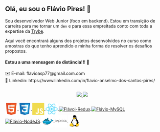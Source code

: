 ## Olá, eu sou o Flávio Pires!  👋

Sou desenvolvedor Web Junior (foco em backend). Estou em transição de carreira para me tornar um `dev` e para essa empreitada conto com toda a expertise da <a href="https://www.betrybe.com/">Trybe</a>.

Aqui você encontrará alguns dos projetos desenvolvidos no curso como amostras do que tenho aprendido e minha forma de resolver os desafios propostos.

#### Estou a uma mensagem de distância!!! 📱

<div>
  ✉️ E-mail: flavioasp77@gmail.com.com
</div>
<div>
  🔗 Linkedin: https://www.linkedin.com/in/flavio-anselmo-dos-santos-pires/
</div>

##

<div align="center">
  <a href="https://github.com/flavioasp77">
  <a href="https://github.com/msconrado">
  <img height="180em" src="https://github-readme-stats.vercel.app/api?username=flavioasp77&show_icons=true&theme=github_dark&include_all_commits=true&count_private=true"/>  

  <img height="180em" src="https://github-readme-stats.vercel.app/api/top-langs/?username=flavioasp77&layout=compact&langs_count=7&theme=github_dark"/>
</div>
 
<div style="display: inline_block"><br>
  
  <img align="center" alt="Flavio-HTML" height="40" width="40" src="https://raw.githubusercontent.com/devicons/devicon/master/icons/html5/html5-original.svg">
  <img align="center" alt="Flávio-CSS" height="40" width="40" src="https://raw.githubusercontent.com/devicons/devicon/master/icons/css3/css3-original.svg">
  <img align="center" alt="Flávio-Js" height="40" width="40" src="https://raw.githubusercontent.com/devicons/devicon/master/icons/javascript/javascript-plain.svg">
  <img align="center" alt="Flávio-React" height="40" width="40" src="https://raw.githubusercontent.com/devicons/devicon/master/icons/react/react-original.svg">  
  <img align="center" alt="Flávoi-Redux" height="40" width="40" src="https://cdn.jsdelivr.net/gh/devicons/devicon/icons/redux/redux-original.svg" />
  <img align="center" alt="Flávio-MySQL" height="40" width="40" src="https://cdn.jsdelivr.net/gh/devicons/devicon/icons/mysql/mysql-original.svg"/>
  <img align="center" alt="Flávio-NodeJS" height="40" width="40" src="https://cdn.jsdelivr.net/gh/devicons/devicon/icons/nodejs/nodejs-original.svg" />
  <img align="center" alt="Flávio-Docker" height="40" width="40" src="https://github.com/devicons/devicon/blob/v2.15.1/icons/docker/docker-original.svg" /> 
  <img align="center" alt="Flávio-Express" height="40" width="40" src="https://github.com/devicons/devicon/blob/v2.15.1/icons/express/express-original-wordmark.svg" /> 
  <img align="center" alt="Flávio-Linux" height="40" width="40" src="https://github.com/devicons/devicon/blob/v2.15.1/icons/linux/linux-original.svg" /> 
</div>

##
